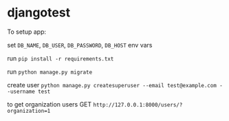 # djangotest
To setup app:

set `DB_NAME`, `DB_USER`, `DB_PASSWORD`, `DB_HOST` env vars

run `pip install -r requirements.txt`

run `python manage.py migrate`

create user `python manage.py createsuperuser --email test@example.com --username test`

to get organization users
GET `http://127.0.0.1:8000/users/?organization=1`
